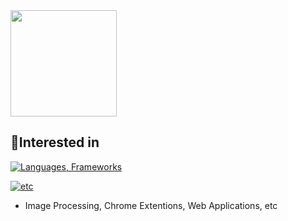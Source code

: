 <a href="https://github.com/sqchaofan">
  <img height=170px src="https://github-readme-stats.vercel.app/api/top-langs/?username=sqchaofan&count_private=true&layout=compact&theme=dark&hide=vue&langs_count=7" />
</a>

## 👀Interested in
[![Languages, Frameworks](https://skillicons.dev/icons?i=py,ts,js,css,html,pytorch,react&theme=dark)](https://skillicons.dev)

[![etc](https://skillicons.dev/icons?i=windows,ubuntu,vscode,neovim&theme=dark)](https://skillicons.dev)

- Image Processing, Chrome Extentions, Web Applications, etc
